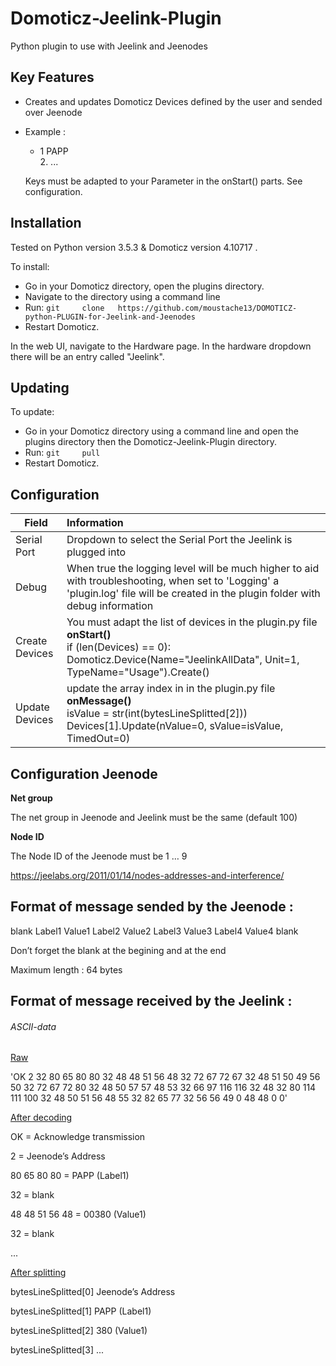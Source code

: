 # Domoticz-Jeelink-Plugin



Python plugin to use with Jeelink and Jeenodes

## Key Features

- Creates and updates Domoticz Devices defined by the user and sended over Jeenode

- Example :

   - 1 PAPP </br>
     2. ...


  Keys must be adapted to your Parameter in the onStart() parts. See configuration.

## Installation

Tested on Python version 3.5.3  & Domoticz version 4.10717 .

To install:

- Go in your Domoticz directory, 	open the plugins directory.  	
- Navigate to the directory using 	a command line  	
- Run: `git 	clone 	https://github.com/moustache13/DOMOTICZ-python-PLUGIN-for-Jeelink-and-Jeenodes`
- Restart Domoticz.  	

In the web UI, navigate to the Hardware page. In the hardware dropdown there will be an entry called "Jeelink".

## Updating

To update:

- Go in your Domoticz directory 	using a command line and open the plugins directory then the 	Domoticz-Jeelink-Plugin directory.  	
- Run: `git 	pull`  	
- Restart Domoticz.  	

## Configuration

| Field          | Information                                                  |
| -------------- | :----------------------------------------------------------- |
| Serial Port    | Dropdown to select the Serial Port the Jeelink is plugged into |
| Debug          | When true the logging level will be much higher to aid with troubleshooting, when set to 'Logging' a 'plugin.log' file will be created in the plugin folder with debug information |
| Create Devices | You must adapt the list of devices in the plugin.py file  				 		       		          **onStart()** <br/>if (len(Devices) == 0):  				 				           <br/>Domoticz.Device(Name="JeelinkAllData", Unit=1, TypeName="Usage").Create() |
| Update Devices | update the array index in in the plugin.py file  				 			<br/>**onMessage()** 				<br/>isValue = str(int(bytesLineSplitted[2])) 				<br/>Devices[1].Update(nValue=0, sValue=isValue, TimedOut=0) |

## Configuration Jeenode

**Net group**

The net group in Jeenode and Jeelink must be the same (default 100)

**Node ID**

The Node ID of the Jeenode must be 1 … 9

https://jeelabs.org/2011/01/14/nodes-addresses-and-interference/  

## Format of message  sended by the Jeenode :

blank Label1 Value1 Label2 Value2 Label3 Value3 Label4 Value4 blank

Don’t forget the blank at the begining and at the end

Maximum length : 64 bytes     

## Format of message  received by the Jeelink :

###### ASCII-data 

<u>Raw</u>

'OK 2 32 80 65 80 80 32 48 48 51 56 48 32 72 67 72 67 32 48 51 50 49 56 50 32 72 67 72 80 32 48 50 57 57 48 53 32 66 97 116 116 32 48 32 80 114 111 100 32 48 50 51 56 48 55 32 82 65 77 32 56 56 49 0 48 48 0 0'  



<u>After decoding</u>

OK = Acknowledge transmission

2 = Jeenode’s Address  

80 65 80 80 = PAPP  		(Label1)

32 = blank

48 48 51 56 48  = 00380 	(Value1)

32 = blank  

...



<u>After splitting</u>

bytesLineSplitted[0]     Jeenode’s Address  

bytesLineSplitted[1] 	PAPP			(Label1)

bytesLineSplitted[2] 	380			(Value1)

bytesLineSplitted[3] 	...


  
